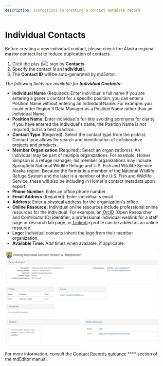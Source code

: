 ```yaml
---
description: Insructions on creating a contact metadata record
---
```


# Individual Contacts

Before creating a new individual contact, please check the Alaska regional master contact list to reduce duplication of contacts.&#x20;

1. Click the plus (![](<../.gitbook/assets/symbol\_plus\_16 (1).png>)) sign by **Contacts**.
2. Specify the contact is an **Individual**.
3. The **Contact ID** will be auto-generated by mdEditor.

_The following fields are available for **Individual Contacts:**_

* **Individual Name** (Required): Enter individual's full name If you are entering a generic contact for a specific position, you can enter a Position Name without entering an Individual Name. For example: you could enter Region 3 Data Manager as a Position Name rather than an Individual Name.
* **Position Name**: Enter individual's full title avoiding acronyms for clarity. If you have entered the individual's name, the Position Name is not required, but is a best practice.
* **Contact Type** (Required): Select the contact type from the picklist.  Contact type allows for search and identification of collaborative projects and products.
* **Member Organization** (Required): Select an organization(s). An individual may be part of multiple organizations.  For example, Homer Simpson is a refuge manager; his member organizations may include Springfield National Wildlife Refuge and U.S. Fish and Wildlife Service Alaska region.  Because the former is a member of the National Wildlife Refuge System and the later is a member of the U.S. Fish and Wildlife Service, these will also be including in Homer's contact metadata upon export.
* **Phone Number**: Enter an office phone number
* **Email Address** (Required): Enter individual's email
* **Address**: Enter a physical address for the organization's office.
* **Online Resource:**  Individual online resources include professional online resources for the individual.  For example, an[ OrcID](https://orcid.org/) (Open Researcher and Contributor ID) identifier, a professional individual weblink for a staff page or research lab page, or[ LinkedI](https://www.linkedin.com/)n  profile can be added as an online resource. &#x20;
* **Logo:**  Individual contacts inherit the logo from their member organization.
* **Available Time:** Add times when available, if applicable.

![Example Individual Contact](<../.gitbook/assets/image (52).png>)

For more information, consult the [Contact Records guidance](https://guide.mdeditor.org/reference/edit-window/contact/contact-record.html) **** section of the mdEditor manual.
